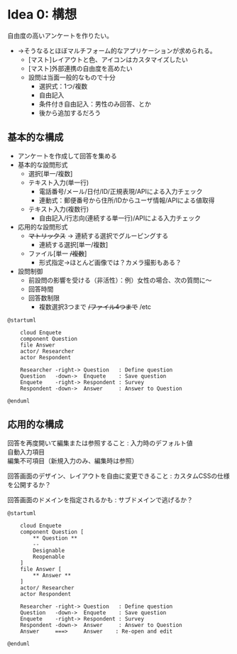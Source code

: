 Idea 0: 構想
============

自由度の高いアンケートを作りたい。
* →そうなるとほぼマルチフォーム的なアプリケーションが求められる。
    * [マスト]レイアウトと色、アイコンはカスタマイズしたい
    * [マスト]外部連携の自由度を高めたい
    * 設問は当面一般的なもので十分
        * 選択式：1つ/複数
        * 自由記入
        * 条件付き自由記入：男性のみ回答、とか
        * 後から追加するだろう


基本的な構成
------------

* アンケートを作成して回答を集める
* 基本的な設問形式
    * 選択[単一/複数]
    * テキスト入力(単一行)
        * 電話番号/メール/日付/ID/正規表現/APIによる入力チェック
        * 連動式：郵便番号から住所/IDからユーザ情報/APIによる値取得
    * テキスト入力(複数行)
        * 自由記入/行志向(連続する単一行)/APIによる入力チェック
* 応用的な設問形式
    * ~~マトリックス~~ → 連続する選択でグルーピングする
        * 連続する選択[単一/複数]
    * ファイル[単一 ~~/複数~~]
        * 形式指定→ほとんど画像では？カメラ撮影もある？
* 設問制御
    * 前設問の影響を受ける（非活性）：例）女性の場合、次の質問に～
    * 回答時間
    * 回答数制限
        * 複数選択3つまで ~~/ファイル4つまで~~ /etc

```plantuml
@startuml

    cloud Enquete
    component Question
    file Answer
    actor/ Researcher
    actor Respondent

    Researcher -right-> Question   : Define question
    Question   -down->  Enquete    : Save question
    Enquete    -right-> Respondent : Survey
    Respondent -down->  Answer     : Answer to Question

@enduml
```

応用的な構成
------------

回答を再度開いて編集または参照すること
    : 入力時のデフォルト値 \
    自動入力項目 \
    編集不可項目（新規入力のみ、編集時は参照）

回答画面のデザイン、レイアウトを自由に変更できること
    : カスタムCSSの仕様を公開するか？

回答画面のドメインを指定されるかも
    : サブドメインで逃げるか？

```plantuml
@startuml

    cloud Enquete
    component Question [
        ** Question **
        --
        Designable
        Reopenable
    ]
    file Answer [
        ** Answer **
    ]
    actor/ Researcher
    actor Respondent

    Researcher -right-> Question   : Define question
    Question   -down->  Enquete    : Save question
    Enquete    -right-> Respondent : Survey
    Respondent -down->  Answer     : Answer to Question
    Answer     ===>     Answer    : Re-open and edit

@enduml
```

